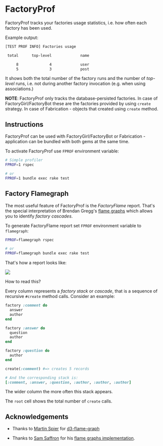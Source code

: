 # FactoryProf

FactoryProf tracks your factories usage statistics, i.e. how often each factory has been used.

Example output:

```sh
[TEST PROF INFO] Factories usage

 total      top-level             name

     8              4             user
     5              3             post
```


It shows both the total number of the factory runs and the number of _top-level_ runs, i.e. not during another factory invocation (e.g. when using associations.)

**NOTE**: FactoryProf only tracks the database-persisted factories. In case of FactoryGirl/FactoryBot these are the factories
provided by using `create` strategy. In case of Fabrication - objects that created using `create` method.

## Instructions

FactoryProf can be used with FactoryGirl/FactoryBot or Fabrication - application can be bundled with both gems at the same time.

To activate FactoryProf use `FPROF` environment variable:

```sh
# Simple profiler
FPROF=1 rspec

# or
FPROF=1 bundle exec rake test
```

## Factory Flamegraph

The most useful feature of FactoryProf is the _FactoryFlame_ report. That's the special interpretation of Brendan Gregg's [flame graphs](http://www.brendangregg.com/flamegraphs.html) which allows you to identify _factory cascades_.

To generate FactoryFlame report set `FPROF` environment variable to `flamegraph`:

```sh
FPROF=flamegraph rspec

# or
FPROF=flamegraph bundle exec rake test
```

That's how a report looks like:

![](https://s3-us-west-1.amazonaws.com/vladem/test-prof/factory-flame.gif)

How to read this?

Every column represents a _factory stack_ or _cascade_, that is a sequence of recursive `#create` method calls. Consider an example:

```ruby
factory :comment do
  answer
  author
end

factory :answer do
  question
  author
end

factory :question do
  author
end

create(:comment) #=> creates 5 records

# And the corresponding stack is:
[:comment, :answer, :question, :author, :author, :author]
```

The wider column the more often this stack appears.

The `root` cell shows the total number of `create` calls.

## Acknowledgements

- Thanks to [Martin Spier](https://github.com/spiermar) for [d3-flame-graph](https://github.com/spiermar/d3-flame-graph)

- Thanks to [Sam Saffron](https://github.com/SamSaffron) for his [flame graphs implementation](https://github.com/SamSaffron/flamegraph).
